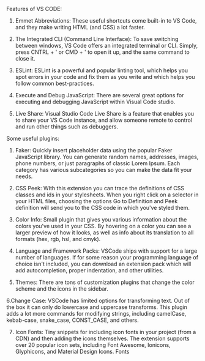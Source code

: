 Features of VS CODE:

1. Emmet Abbreviations: These useful shortcuts come built-in to VS Code, and they make writing HTML (and CSS) a lot faster.

2. The Integrated CLI (Command Line Interface): To save switching between windows, VS Code offers an integrated terminal or CLI. Simply, press CNTRL + ' or CMD + ' to open it up, and the same command to close it.

3. ESLint: ESLint is a powerful and popular linting tool, which helps you spot errors in your code and fix them as you write and which helps you follow common best-practices.

4. Execute and Debug JavaScript: There are several great options for executing and debugging JavaScript within Visual Code studio.

5. Live Share: Visual Studio Code Live Share is a feature that enables you to share your VS Code instance, and allow someone remote to control and run other things such as debuggers.


Some useful plugins:

1. Faker: Quickly insert placeholder data using the popular Faker JavaScript library. You can generate random names, addresses, images, phone numbers, or just paragraphs of classic Lorem Ipsum. Each category has various subcategories so you can make the data fit your needs.

2. CSS Peek: WIth this extension you can trace the definitions of CSS classes and ids in your stylesheets. When you right click on a selector in your HTML files, choosing the options Go to Definition and Peek definition will send you to the CSS code in which you've styled them.

3. Color Info: Small plugin that gives you various information about the colors you've used in your CSS. By hovering on a color you can see a larger preview of how it looks, as well as info about its translation to all formats (hex, rgb, hsl, and cmyk).

4. Language and Framework Packs: VSCode ships with support for a large number of languages. If for some reason your programming language of choice isn't included, you can download an extension pack which will add autocompletion, proper indentation, and other utilities. 

5. Themes: There are tons of customization plugins that change the color scheme and the icons in the sidebar. 

6.Change Case: VSCode has limited options for transforming text. Out of the box it can only do lowercase and uppercase transforms. This plugin adds a lot more commands for modifying strings, including camelCase, kebab-case, snake_case, CONST_CASE, and others.

7. Icon Fonts: Tiny snippets for including icon fonts in your project (from a CDN) and then adding the icons themselves. The extension supports over 20 popular icon sets, including Font Awesome, Ionicons, Glyphicons, and Material Design Icons.  Fonts

